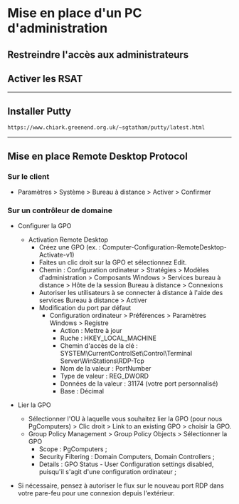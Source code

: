 # Mise en place d'un PC d'administration
## Restreindre l'accès aux administrateurs
## Activer les RSAT
___
## Installer Putty
`https://www.chiark.greenend.org.uk/~sgtatham/putty/latest.html`
___
## Mise en place Remote Desktop Protocol
### Sur le client
- Paramètres > Système > Bureau à distance > Activer > Confirmer
### Sur un contrôleur de domaine
- Configurer la GPO
  - Activation Remote Desktop
      - Créez une GPO (ex. : Computer-Configuration-RemoteDesktop-Activate-v1)
      - Faites un clic droit sur la GPO et sélectionnez Edit.
      - Chemin : Configuration ordinateur > Stratégies > Modèles d'administration > Composants Windows > Services bureau à distance > Hôte de la session Bureau à distance > Connexions
      - Autoriser les utilisateurs à se connecter à distance à l'aide des services Bureau à distance > Activer
    - Modification du port par défaut
      - Configuration ordinateur > Préférences > Paramètres Windows > Registre
        - Action : Mettre à jour
        - Ruche : HKEY_LOCAL_MACHINE
        - Chemin d'accès de la clé : SYSTEM\CurrentControlSet\Control\Terminal Server\WinStations\RDP-Tcp
        - Nom de la valeur : PortNumber
        - Type de valeur : REG_DWORD
        - Données de la valeur : 31174 (votre port personnalisé)
        - Base : Décimal
- Lier la GPO
    - Sélectionner l'OU à laquelle vous souhaitez lier la GPO (pour nous PgComputers) > Clic droit > Link to an existing GPO > choisir la GPO.
    - Group Policy Management > Group Policy Objects > Sélectionner la GPO
        - Scope : PgComputers ;
        - Security Filtering : Domain Computers, Domain Controllers ;
        - Details : GPO Status - User Configuration settings disabled, puisqu'il s'agit d'une configuration ordinateur ;
     
- Si nécessaire, pensez à autoriser le flux sur le nouveau port RDP dans votre pare-feu pour une connexion depuis l'extérieur.
